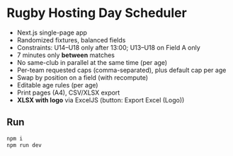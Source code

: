 # Rugby Hosting Day Scheduler

- Next.js single-page app
- Randomized fixtures, balanced fields
- Constraints: U14–U18 only after 13:00; U13–U18 on Field A only
- 7 minutes only **between** matches
- No same-club in parallel at the same time (per age)
- Per-team requested caps (comma-separated), plus default cap per age
- Swap by position on a field (with recompute)
- Editable age rules (per age)
- Print pages (A4), CSV/XLSX export
- **XLSX with logo** via ExcelJS (button: Export Excel (Logo))

## Run
```bash
npm i
npm run dev
```
